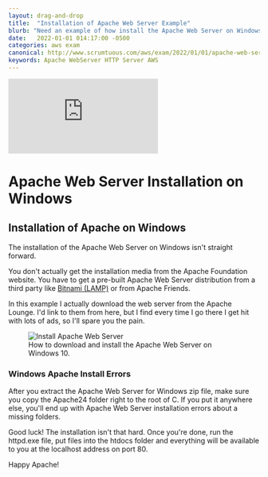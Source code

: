 ```yaml
---
layout: drag-and-drop
title:  "Installation of Apache Web Server Example"
blurb: "Need an example of how install the Apache Web Server on Windows? This quick tutorial will get Apache installed in a hurry!"
date:   2022-01-01 014:17:00 -0500
categories: aws exam
canonical: http://www.scrumtuous.com/aws/exam/2022/01/01/apache-web-server-installation-windows.html
keywords: Apache WebServer HTTP Server AWS
---
```




<div class="container-fluid">
  <div class="row">
    <div class="col-lg-12">
<div class="embed-responsive embed-responsive-16by9">
<iframe clss="embed-responsive-item"  src="https://www.youtube.com/embed/tYPQFztqV4I" frameborder="0" webkitallowfullscreen mozallowfullscreen allowfullscreen></iframe>
</div>
    </div>
  </div>
</div>

<span class="quiz-wrapper">
<h1><span class="section-title">Apache Web Server Installation on Windows</span></h1>
			


<h2><span class="section-title quiz-wrapper">Installation of Apache on Windows</span></h2>

The installation of the Apache Web Server on Windows isn't straight forward.

You don't actually get the installation media from the Apache Foundation website. You have to get a pre-built Apache Web Server distribution from a third party like <a href="https://bitnami.com/stack/lamp">Bitnami (LAMP)</a> or from Apache Friends. 

In this example I actually download the web server from the Apache Lounge. I'd link to them from here, but I find every time I go there I get hit with lots of ads, so I'll spare you the pain.

<figure class="figure">
  <img src="https://www.wikihow.com/images/thumb/9/9a/Install-the-Apache-Web-Server-on-a-Windows-PC-Step-1.jpg/v4-460px-Install-the-Apache-Web-Server-on-a-Windows-PC-Step-1.jpg.webp" alt="Install Apache Web Server" class="img-fluid mx-auto d-block img-thumbnail rounded ">
  <figcaption class="figure-caption">How to download and install the Apache Web Server on Windows 10.</figcaption>
</figure>

<h3><span class="section-title">Windows Apache Install Errors</span></h3>

After you extract the Apache Web Server for Windows zip file, make sure you copy the Apache24 folder right to the root of C. If you put it anywhere else, you'll end up with Apache Web Server installation errors about a missing folders.

Good luck! The installation isn't that hard. Once you're done, run the httpd.exe file, put files into the htdocs folder and everything will be available to you at the localhost address on port 80.

Happy Apache!
</span>
</span>